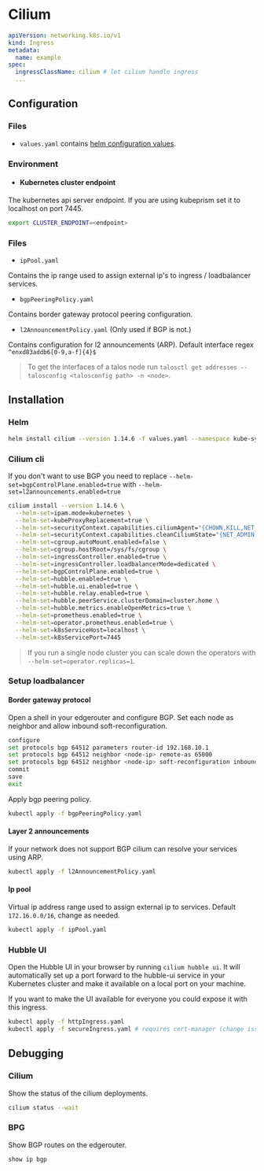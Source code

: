 # Cilium

```yaml
apiVersion: networking.k8s.io/v1
kind: Ingress
metadata:
  name: example
spec:
  ingressClassName: cilium # let cilium handle ingress
  ...
```

## Configuration

### Files

- `values.yaml`
  contains [helm configuration values](https://docs.cilium.io/en/stable/helm-reference/).

### Environment

- #### Kubernetes cluster endpoint

The kubernetes api server endpoint. If you are using kubeprism set it to localhost on port 7445.

```sh
export CLUSTER_ENDPOINT=<endpoint>
```

### Files

- `ipPool.yaml`

Contains the ip range used to assign external ip's to ingress / loadbalancer services.

- `bgpPeeringPolicy.yaml`

Contains border gateway protocol peering configuration.

- `l2AnnouncementPolicy.yaml` (Only used if BGP is not.)

Contains configuration for l2 announcements (ARP). Default interface regex `^enxd83addb6[0-9,a-f]{4}$`

> To get the interfaces of a talos node run `talosctl get addresses --talosconfig <talosconfig path> -n <node>`.

## Installation

### Helm

```sh
helm install cilium --version 1.14.6 -f values.yaml --namespace kube-system cilium/cilium
```

### Cilium cli

If you don't want to use BGP you need to replace `--helm-set=bgpControlPlane.enabled=true` with `--helm-set=l2announcements.enabled=true`

```sh
cilium install --version 1.14.6 \
  --helm-set=ipam.mode=kubernetes \
  --helm-set=kubeProxyReplacement=true \
  --helm-set=securityContext.capabilities.ciliumAgent="{CHOWN,KILL,NET_ADMIN,NET_RAW,IPC_LOCK,SYS_ADMIN,SYS_RESOURCE,DAC_OVERRIDE,FOWNER,SETGID,SETUID}" \
  --helm-set=securityContext.capabilities.cleanCiliumState="{NET_ADMIN,SYS_ADMIN,SYS_RESOURCE}" \
  --helm-set=cgroup.autoMount.enabled=false \
  --helm-set=cgroup.hostRoot=/sys/fs/cgroup \
  --helm-set=ingressController.enabled=true \
  --helm-set=ingressController.loadbalancerMode=dedicated \
  --helm-set=bgpControlPlane.enabled=true \
  --helm-set=hubble.enabled=true \
  --helm-set=hubble.ui.enabled=true \
  --helm-set=hubble.relay.enabled=true \
  --helm-set=hubble.peerService.clusterDomain=cluster.home \
  --helm-set=hubble.metrics.enableOpenMetrics=true \
  --helm-set=prometheus.enabled=true \
  --helm-set=operator.prometheus.enabled=true \
  --helm-set=k8sServiceHost=localhost \
  --helm-set=k8sServicePort=7445
```

> If you run a single node cluster you can scale down the operators with `--helm-set=operator.replicas=1`.

### Setup loadbalancer

#### Border gateway protocol

Open a shell in your edgerouter and configure BGP. Set each node as neighbor and allow inbound soft-reconfiguration.

```sh
configure
set protocols bgp 64512 parameters router-id 192.168.10.1
set protocols bgp 64512 neighbor <node-ip> remote-as 65000
set protocols bgp 64512 neighbor <node-ip> soft-reconfiguration inbound
commit
save
exit
```

Apply bgp peering policy.

```sh
kubectl apply -f bgpPeeringPolicy.yaml
```

#### Layer 2 announcements

If your network does not support BGP cilium can resolve your services using ARP.

```sh
kubectl apply -f l2AnnouncementPolicy.yaml
```

#### Ip pool

Virtual ip address range used to assign external ip to services. Default `172.16.0.0/16`, change as needed.

```sh
kubectl apply -f ipPool.yaml
```

### Hubble UI

Open the Hubble UI in your browser by running `cilium hubble ui`. It will automatically set up a port forward to the hubble-ui service in your Kubernetes cluster and make it available on a local port on your machine.

If you want to make the UI available for everyone you could expose it with this ingress.

```sh
kubectl apply -f httpIngress.yaml
kubectl apply -f secureIngress.yaml # requires cert-manager (change issuer)
```

## Debugging

### Cilium

Show the status of the cilium deployments.

```sh
cilium status --wait
```

### BPG

Show BGP routes on the edgerouter.

```sh
show ip bgp
```
